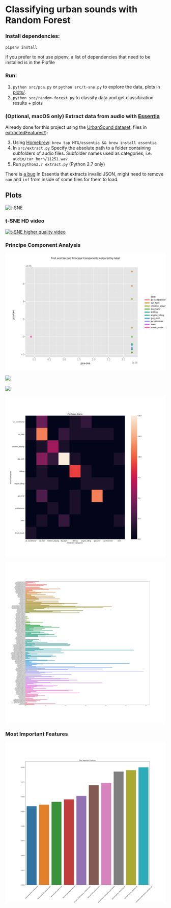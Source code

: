 # Classifying urban sounds with Random Forest

### Install dependencies:
`pipenv install`

if you prefer to not use pipenv, a list of dependencies that need to be installed is in the Pipfile

### Run:
1. `python src/pca.py` or `python src/t-sne.py` to explore the data, plots in [plots/](plots/).
2. `python src/random-forest.py` to classify data and get classification results + plots

### (Optional, macOS only) Extract data from audio with [Essentia](http://essentia.upf.edu/documentation/)
Already done for this project using the [UrbanSound dataset](https://serv.cusp.nyu.edu/projects/urbansounddataset/urbansound.html), files in [extractedFeatures/](extractedFeatures/)):

3. Using [Homebrew](https://brew.sh/): `brew tap MTG/essentia && brew install essentia`
4. In `src/extract.py`
Specify the absolute path to a folder containing subfolders of audio files.
Subfolder names used as categories, i.e. `audio/car_horn/11251.wav`
4. Run `python2.7 extract.py` (Python 2.7 only)

There is [a bug](https://github.com/MTG/essentia/issues/689) in Essentia that extracts invalid JSON, might need to remove `nan` and `inf` from inside of some files for them to load.
## Plots
![t-SNE](https://media.giphy.com/media/XoyZ0yZA9KpvdBNYoO/giphy.gif)

### t-SNE HD video
[![t-SNE higher quality video](https://img.youtube.com/vi/1hJU5p46lAU/0.jpg)](https://www.youtube.com/watch?v=1hJU5p46lAU)

### Principe Component Analysis
![PCA](plots/principle_component_analysis.png)

![](https://media.giphy.com/media/1qk2jBtvdbmazDO68K/giphy.gif)

![](https://media.giphy.com/media/WgN6RNFUdstuljWTU3/giphy.gif)

![Confusion Matrix 0](plots/confusion_matrix_split0.png)

![Feature Importance 0](plots/feature_importances_split0.png)

### Most Important Features
![Most Important Features](plots/most_important_features.png)

